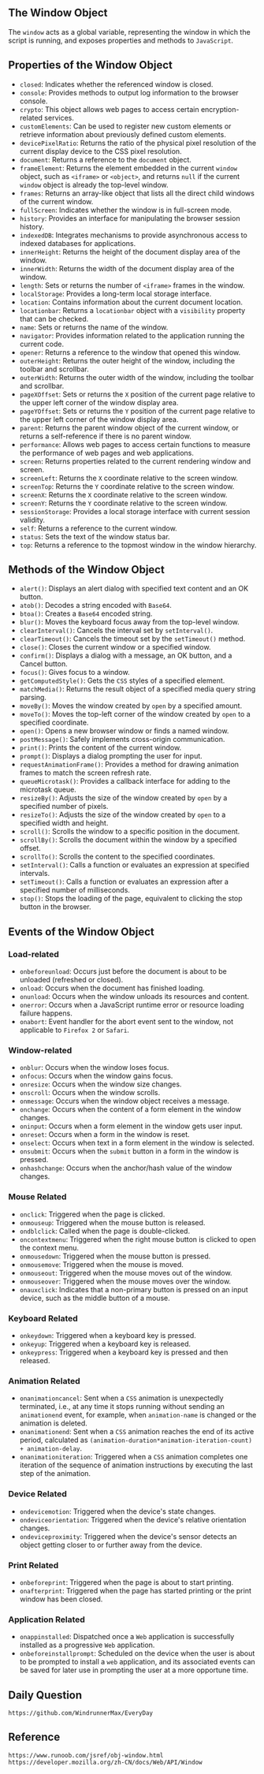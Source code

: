 ## The Window Object
The `window` acts as a global variable, representing the window in which the script is running, and exposes properties and methods to `JavaScript`.

## Properties of the Window Object
- `closed`: Indicates whether the referenced window is closed.
- `console`: Provides methods to output log information to the browser console.
- `crypto`: This object allows web pages to access certain encryption-related services.
- `customElements`: Can be used to register new custom elements or retrieve information about previously defined custom elements.
- `devicePixelRatio`: Returns the ratio of the physical pixel resolution of the current display device to the CSS pixel resolution.
- `document`: Returns a reference to the `document` object.
- `frameElement`: Returns the element embedded in the current `window` object, such as `<iframe>` or `<object>`, and returns `null` if the current `window` object is already the top-level window.
- `frames`: Returns an array-like object that lists all the direct child windows of the current window.
- `fullScreen`: Indicates whether the window is in full-screen mode.
- `history`: Provides an interface for manipulating the browser session history.
- `indexedDB`: Integrates mechanisms to provide asynchronous access to indexed databases for applications.
- `innerHeight`: Returns the height of the document display area of the window.
- `innerWidth`: Returns the width of the document display area of the window.
- `length`: Sets or returns the number of `<iframe>` frames in the window.
- `localStorage`: Provides a long-term local storage interface.
- `location`: Contains information about the current document location.
- `locationbar`: Returns a `locationbar` object with a `visibility` property that can be checked.
- `name`: Sets or returns the name of the window.
- `navigator`: Provides information related to the application running the current code.
- `opener`: Returns a reference to the window that opened this window.
- `outerHeight`: Returns the outer height of the window, including the toolbar and scrollbar.
- `outerWidth`: Returns the outer width of the window, including the toolbar and scrollbar.
- `pageXOffset`: Sets or returns the `X` position of the current page relative to the upper left corner of the window display area.
- `pageYOffset`: Sets or returns the `Y` position of the current page relative to the upper left corner of the window display area.
- `parent`: Returns the parent window object of the current window, or returns a self-reference if there is no parent window.
- `performance`: Allows web pages to access certain functions to measure the performance of web pages and web applications.
- `screen`: Returns properties related to the current rendering window and screen.
- `screenLeft`: Returns the `X` coordinate relative to the screen window.
- `screenTop`: Returns the `Y` coordinate relative to the screen window.
- `screenX`: Returns the `X` coordinate relative to the screen window.
- `screenY`: Returns the `Y` coordinate relative to the screen window.
- `sessionStorage`: Provides a local storage interface with current session validity.
- `self`: Returns a reference to the current window.
- `status`: Sets the text of the window status bar.
- `top`: Returns a reference to the topmost window in the window hierarchy.

## Methods of the Window Object
* `alert()`: Displays an alert dialog with specified text content and an OK button.
* `atob()`: Decodes a string encoded with `Base64`.
* `btoa()`: Creates a `Base64` encoded string.
* `blur()`: Moves the keyboard focus away from the top-level window.
* `clearInterval()`: Cancels the interval set by `setInterval()`.
* `clearTimeout()`: Cancels the timeout set by the `setTimeout()` method.
* `close()`: Closes the current window or a specified window.
* `confirm()`: Displays a dialog with a message, an OK button, and a Cancel button.
* `focus()`: Gives focus to a window.
* `getComputedStyle()`: Gets the `CSS` styles of a specified element.
* `matchMedia()`: Returns the result object of a specified media query string parsing.
* `moveBy()`: Moves the window created by `open` by a specified amount.
* `moveTo()`: Moves the top-left corner of the window created by `open` to a specified coordinate.
* `open()`: Opens a new browser window or finds a named window.
* `postMessage()`: Safely implements cross-origin communication.
* `print()`: Prints the content of the current window.
* `prompt()`: Displays a dialog prompting the user for input.
* `requestAnimationFrame()`: Provides a method for drawing animation frames to match the screen refresh rate.
* `queueMicrotask()`: Provides a callback interface for adding to the microtask queue.
* `resizeBy()`: Adjusts the size of the window created by `open` by a specified number of pixels.
* `resizeTo()`: Adjusts the size of the window created by `open` to a specified width and height.
* `scroll()`: Scrolls the window to a specific position in the document.
* `scrollBy()`: Scrolls the document within the window by a specified offset.
* `scrollTo()`: Scrolls the content to the specified coordinates.
* `setInterval()`: Calls a function or evaluates an expression at specified intervals.
* `setTimeout()`: Calls a function or evaluates an expression after a specified number of milliseconds.
* `stop()`: Stops the loading of the page, equivalent to clicking the stop button in the browser.

## Events of the Window Object
### Load-related
* `onbeforeunload`: Occurs just before the document is about to be unloaded (refreshed or closed).
* `onload`: Occurs when the document has finished loading.
* `onunload`: Occurs when the window unloads its resources and content.
* `onerror`: Occurs when a JavaScript runtime error or resource loading failure happens.
* `onabort`: Event handler for the abort event sent to the window, not applicable to `Firefox 2` or `Safari`.

### Window-related
* `onblur`: Occurs when the window loses focus.
* `onfocus`: Occurs when the window gains focus.
* `onresize`: Occurs when the window size changes.
* `onscroll`: Occurs when the window scrolls.
* `onmessage`: Occurs when the window object receives a message.
* `onchange`: Occurs when the content of a form element in the window changes.
* `oninput`: Occurs when a form element in the window gets user input.
* `onreset`: Occurs when a form in the window is reset.
* `onselect`: Occurs when text in a form element in the window is selected.
* `onsubmit`: Occurs when the `submit` button in a form in the window is pressed.
* `onhashchange`: Occurs when the anchor/hash value of the window changes.

### Mouse Related
* `onclick`: Triggered when the page is clicked.
* `onmouseup`: Triggered when the mouse button is released.
* `ondblclick`: Called when the page is double-clicked.
* `oncontextmenu`: Triggered when the right mouse button is clicked to open the context menu.
* `onmousedown`: Triggered when the mouse button is pressed.
* `onmousemove`: Triggered when the mouse is moved.
* `onmouseout`: Triggered when the mouse moves out of the window.
* `onmouseover`: Triggered when the mouse moves over the window.
* `onauxclick`: Indicates that a non-primary button is pressed on an input device, such as the middle button of a mouse.

### Keyboard Related
* `onkeydown`: Triggered when a keyboard key is pressed.
* `onkeyup`: Triggered when a keyboard key is released.
* `onkeypress`: Triggered when a keyboard key is pressed and then released.

### Animation Related
* `onanimationcancel`: Sent when a `CSS` animation is unexpectedly terminated, i.e., at any time it stops running without sending an `animationend` event, for example, when `animation-name` is changed or the animation is deleted.
* `onanimationend`: Sent when a `CSS` animation reaches the end of its active period, calculated as `(animation-duration*animation-iteration-count) + animation-delay`.
* `onanimationiteration`: Triggered when a `CSS` animation completes one iteration of the sequence of animation instructions by executing the last step of the animation.

### Device Related
* `ondevicemotion`: Triggered when the device's state changes.
* `ondeviceorientation`: Triggered when the device's relative orientation changes.
* `ondeviceproximity`: Triggered when the device's sensor detects an object getting closer to or further away from the device.

### Print Related
* `onbeforeprint`: Triggered when the page is about to start printing.
* `onafterprint`: Triggered when the page has started printing or the print window has been closed.

### Application Related
* `onappinstalled`: Dispatched once a `Web` application is successfully installed as a progressive `Web` application.
* `onbeforeinstallprompt`: Scheduled on the device when the user is about to be prompted to install a `web` application, and its associated events can be saved for later use in prompting the user at a more opportune time.


## Daily Question

```
https://github.com/WindrunnerMax/EveryDay
```


## Reference

```
https://www.runoob.com/jsref/obj-window.html
https://developer.mozilla.org/zh-CN/docs/Web/API/Window
```
